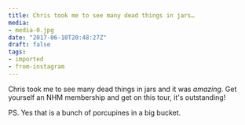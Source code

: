 ```yaml
---
title: Chris took me to see many dead things in jars…
media:
- media-0.jpg
date: "2017-06-10T20:48:27Z"
draft: false
tags:
- imported
- from-instagram
---
```

Chris took me to see many dead things in jars and it was *amazing*. Get yourself an NHM membership and get on this tour, it's outstanding\!



PS. Yes that is a bunch of porcupines in a big bucket.

